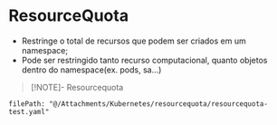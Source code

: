 # ResourceQuota

- Restringe o total de recursos que podem ser criados em um namespace;
- Pode ser restringido tanto recurso computacional, quanto objetos dentro do namespace(ex. pods, sa...)


> [!NOTE]- Resourcequota
```reference
filePath: "@/Attachments/Kubernetes/resourcequota/resourcequota-test.yaml"
```